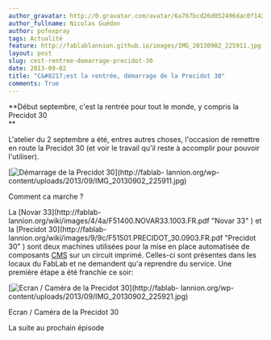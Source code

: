 ```yaml
---
author_gravatar: http://0.gravatar.com/avatar/6a767bcd26d052496dac0f142243cb82?s=96&d=mm&r=g
author_fullname: Nicolas Guédon
author: pofexpray
tags: Actualité
feature: http://fablablannion.github.io/images/IMG_20130902_225911.jpg
layout: post
slug: cest-rentree-demarrage-precidot-30
date: 2013-09-02
title: "C&#8217;est la rentrée, démarrage de la Precidot 30"
comments: True
---
```

**Début septembre, c'est la rentrée pour tout le monde, y compris la Precidot 30  
**

L'atelier du 2 septembre a été, entres autres choses, l'occasion de remettre
en route la Precidot 30 (et voir le travail qu'il reste à accomplir pour
pouvoir l'utiliser).

[![Démarrage de la Precidot
30](http://fablablannion.github.io/images/IMG_20130902_225911-225x300.jpg)](http://fablab-
lannion.org/wp-content/uploads/2013/09/IMG_20130902_225911.jpg)

Comment ca marche ?

La [Novar 33](http://fablab-
lannion.org/wiki/images/4/4a/F51400.NOVAR33.1003.FR.pdf "Novar 33" ) et la
[Precidot 30](http://fablab-
lannion.org/wiki/images/9/9c/F51501.PRECIDOT_30.0903.FR.pdf "Precidot 30" )
sont deux machines utilisées pour la mise en place automatisée de composants
[CMS](http://fr.wikipedia.org/wiki/Composant_mont%C3%A9_en_surface "CMS Wiki"
) sur un circuit imprimé. Celles-ci sont présentes dans les locaux du FabLab
et ne demandent qu'a reprendre du service. Une première étape a été franchie
ce soir:



[![Ecran / Caméra de la Precidot
30](http://fablablannion.github.io/images/IMG_20130902_225921-300x225.jpg)](http://fablab-
lannion.org/wp-content/uploads/2013/09/IMG_20130902_225921.jpg)

Ecran / Caméra de la Precidot 30

La suite au prochain épisode


